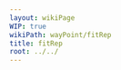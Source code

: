```yaml
---
layout: wikiPage
WIP: true
wikiPath: wayPoint/fitRep
title: fitRep
root: ../../
---
```


<!--This page is subject to our wiki transclusion guidelines and should only be edited under consideration of such.-->
